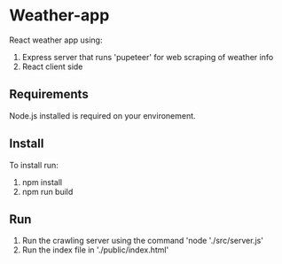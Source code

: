 # Weather-app
React weather app using:
  1. Express server that runs 'pupeteer' for web scraping of weather info
  2. React client side

## Requirements
Node.js installed is required on your environement.

## Install
To install run:
  1. npm install
  2. npm run build

## Run
  1. Run the crawling server using the command 'node './src/server.js'
  2. Run the index file in './public/index.html'

